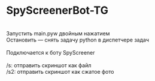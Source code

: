 # SpyScreenerBot-TG
\
Запустить main.pyw двойным нажатием\
Остановить — снять задачу python в диспетчере задач\
\
Подключается к боту SpyScreener\
\
/s: отправить скриншот как файл\
/s2: отправить скриншот как сжатое фото